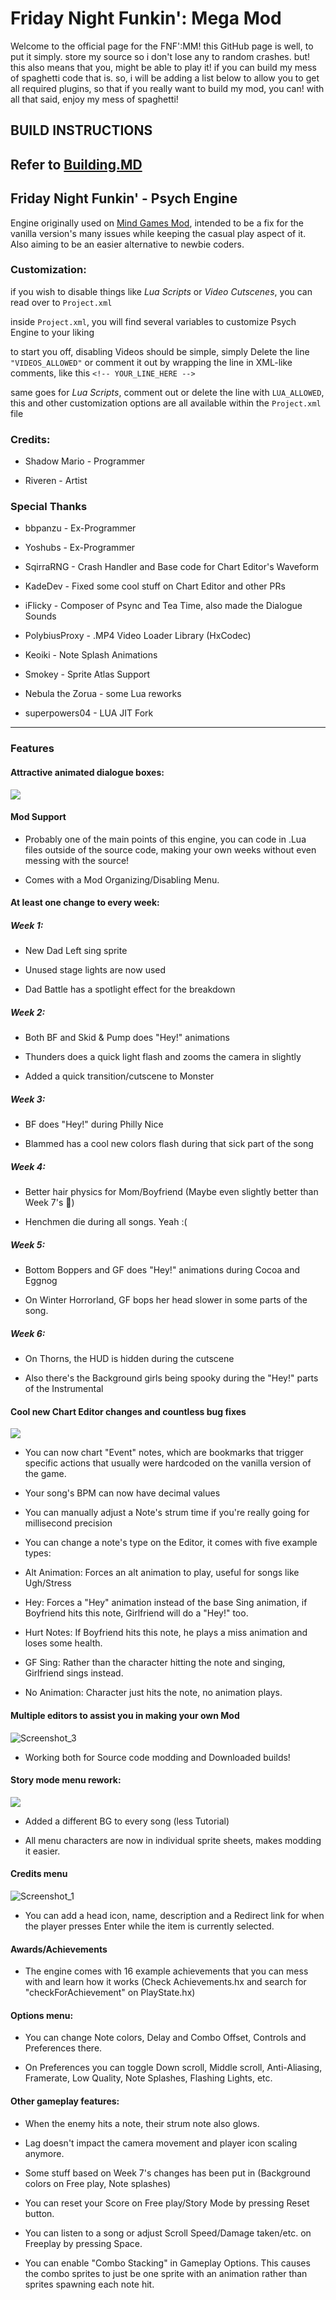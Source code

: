 # Friday Night Funkin': Mega Mod

Welcome to the official page for the FNF':MM! this GitHub page is well, to put it simply. store my source so i don't lose any to random crashes. but! this also means that you, might be able to play it! if you can build my mess of spaghetti code that is. so, i will be adding a list below to allow you to get all required plugins, so that if you really want to build my mod, you can! with all that said, enjoy my mess of spaghetti!

  

## BUILD INSTRUCTIONS
Refer to [Building.MD](./BUILDING.md)
---
  

## Friday Night Funkin' - Psych Engine

Engine originally used on [Mind Games Mod](https://gamebanana.com/mods/301107), intended to be a fix for the vanilla version's many issues while keeping the casual play aspect of it. Also aiming to be an easier alternative to newbie coders.

  

### Customization:

  

if you wish to disable things like *Lua Scripts* or *Video Cutscenes*, you can read over to `Project.xml`

  

inside `Project.xml`, you will find several variables to customize Psych Engine to your liking

  

to start you off, disabling Videos should be simple, simply Delete the line `"VIDEOS_ALLOWED"` or comment it out by wrapping the line in XML-like comments, like this `<!-- YOUR_LINE_HERE -->`

  

same goes for *Lua Scripts*, comment out or delete the line with `LUA_ALLOWED`, this and other customization options are all available within the `Project.xml` file

  

### Credits:

* Shadow Mario - Programmer

* Riveren - Artist

  

### Special Thanks

* bbpanzu - Ex-Programmer

* Yoshubs - Ex-Programmer

* SqirraRNG - Crash Handler and Base code for Chart Editor's Waveform

* KadeDev - Fixed some cool stuff on Chart Editor and other PRs

* iFlicky - Composer of Psync and Tea Time, also made the Dialogue Sounds

* PolybiusProxy - .MP4 Video Loader Library (HxCodec)

* Keoiki - Note Splash Animations

* Smokey - Sprite Atlas Support

* Nebula the Zorua - some Lua reworks

* superpowers04 - LUA JIT Fork

_____________________________________

  

### Features

  

#### Attractive animated dialogue boxes:

  

![](https://user-images.githubusercontent.com/44785097/127706669-71cd5cdb-5c2a-4ecc-871b-98a276ae8070.gif)

  
  

#### Mod Support

* Probably one of the main points of this engine, you can code in .Lua files outside of the source code, making your own weeks without even messing with the source!

* Comes with a Mod Organizing/Disabling Menu.

  
  

#### At least one change to every week:

##### Week 1:

* New Dad Left sing sprite

* Unused stage lights are now used

* Dad Battle has a spotlight effect for the breakdown

##### Week 2:

* Both BF and Skid & Pump does "Hey!" animations

* Thunders does a quick light flash and zooms the camera in slightly

* Added a quick transition/cutscene to Monster

##### Week 3:

* BF does "Hey!" during Philly Nice

* Blammed has a cool new colors flash during that sick part of the song

##### Week 4:

* Better hair physics for Mom/Boyfriend (Maybe even slightly better than Week 7's :eyes:)

* Henchmen die during all songs. Yeah :(

##### Week 5:

* Bottom Boppers and GF does "Hey!" animations during Cocoa and Eggnog

* On Winter Horrorland, GF bops her head slower in some parts of the song.

##### Week 6:

* On Thorns, the HUD is hidden during the cutscene

* Also there's the Background girls being spooky during the "Hey!" parts of the Instrumental

  

#### Cool new Chart Editor changes and countless bug fixes

![](https://github.com/ShadowMario/FNF-PsychEngine/blob/main/docs/img/chart.png?raw=true)

* You can now chart "Event" notes, which are bookmarks that trigger specific actions that usually were hardcoded on the vanilla version of the game.

* Your song's BPM can now have decimal values

* You can manually adjust a Note's strum time if you're really going for millisecond precision

* You can change a note's type on the Editor, it comes with five example types:

* Alt Animation: Forces an alt animation to play, useful for songs like Ugh/Stress

* Hey: Forces a "Hey" animation instead of the base Sing animation, if Boyfriend hits this note, Girlfriend will do a "Hey!" too.

* Hurt Notes: If Boyfriend hits this note, he plays a miss animation and loses some health.

* GF Sing: Rather than the character hitting the note and singing, Girlfriend sings instead.

* No Animation: Character just hits the note, no animation plays.

  

#### Multiple editors to assist you in making your own Mod

![Screenshot_3](https://user-images.githubusercontent.com/44785097/144629914-1fe55999-2f18-4cc1-bc70-afe616d74ae5.png)

* Working both for Source code modding and Downloaded builds!

  

#### Story mode menu rework:

![](https://i.imgur.com/UB2EKpV.png)

* Added a different BG to every song (less Tutorial)

* All menu characters are now in individual sprite sheets, makes modding it easier.

  

#### Credits menu

![Screenshot_1](https://user-images.githubusercontent.com/44785097/144632635-f263fb22-b879-4d6b-96d6-865e9562b907.png)

* You can add a head icon, name, description and a Redirect link for when the player presses Enter while the item is currently selected.

  

#### Awards/Achievements

* The engine comes with 16 example achievements that you can mess with and learn how it works (Check Achievements.hx and search for "checkForAchievement" on PlayState.hx)

  

#### Options menu:

* You can change Note colors, Delay and Combo Offset, Controls and Preferences there.

* On Preferences you can toggle Down scroll, Middle scroll, Anti-Aliasing, Framerate, Low Quality, Note Splashes, Flashing Lights, etc.

  

#### Other gameplay features:

* When the enemy hits a note, their strum note also glows.

* Lag doesn't impact the camera movement and player icon scaling anymore.

* Some stuff based on Week 7's changes has been put in (Background colors on Free play, Note splashes)

* You can reset your Score on Free play/Story Mode by pressing Reset button.

* You can listen to a song or adjust Scroll Speed/Damage taken/etc. on Freeplay by pressing Space.

* You can enable "Combo Stacking" in Gameplay Options. This causes the combo sprites to just be one sprite with an animation rather than sprites spawning each note hit.
